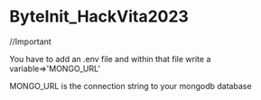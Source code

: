 # ByteInit_HackVita2023

//Important

You have to add an .env file and within that file write a variable=>'MONGO_URL'

MONGO_URL is the connection string to your mongodb database

